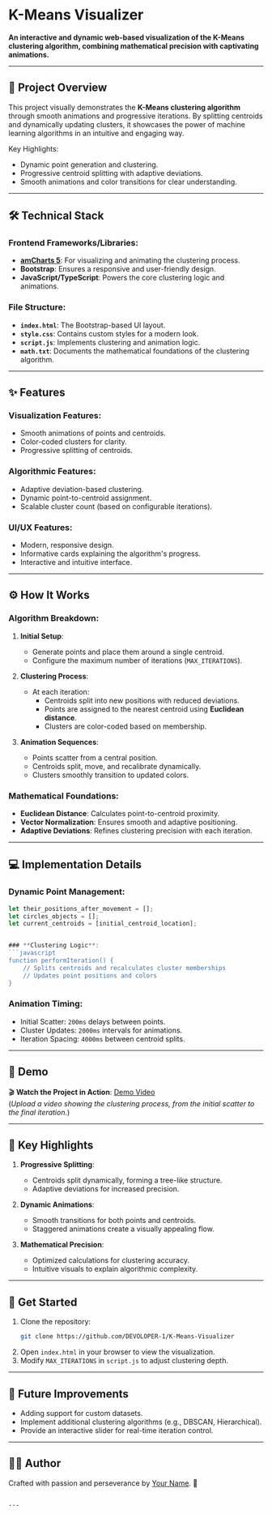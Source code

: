 # K-Means Visualizer

**An interactive and dynamic web-based visualization of the K-Means clustering algorithm, combining mathematical precision with captivating animations.** 

---

## 📜 **Project Overview**

This project visually demonstrates the **K-Means clustering algorithm** through smooth animations and progressive iterations. By splitting centroids and dynamically updating clusters, it showcases the power of machine learning algorithms in an intuitive and engaging way.

Key Highlights:
- Dynamic point generation and clustering.
- Progressive centroid splitting with adaptive deviations.
- Smooth animations and color transitions for clear understanding.

---

## 🛠️ **Technical Stack**

### **Frontend Frameworks/Libraries**:
- **[amCharts 5](https://www.amcharts.com/)**: For visualizing and animating the clustering process.
- **Bootstrap**: Ensures a responsive and user-friendly design.
- **JavaScript/TypeScript**: Powers the core clustering logic and animations.

### **File Structure**:
- **`index.html`**: The Bootstrap-based UI layout.
- **`style.css`**: Contains custom styles for a modern look.
- **`script.js`**: Implements clustering and animation logic.
- **`math.txt`**: Documents the mathematical foundations of the clustering algorithm.

---

## ✨ **Features**

### **Visualization Features**:
- Smooth animations of points and centroids.
- Color-coded clusters for clarity.
- Progressive splitting of centroids.

### **Algorithmic Features**:
- Adaptive deviation-based clustering.
- Dynamic point-to-centroid assignment.
- Scalable cluster count (based on configurable iterations).

### **UI/UX Features**:
- Modern, responsive design.
- Informative cards explaining the algorithm's progress.
- Interactive and intuitive interface.

---

## ⚙️ **How It Works**

### **Algorithm Breakdown**:
1. **Initial Setup**:
   - Generate points and place them around a single centroid.
   - Configure the maximum number of iterations (`MAX_ITERATIONS`).

2. **Clustering Process**:
   - At each iteration:
     - Centroids split into new positions with reduced deviations.
     - Points are assigned to the nearest centroid using **Euclidean distance**.
     - Clusters are color-coded based on membership.

3. **Animation Sequences**:
   - Points scatter from a central position.
   - Centroids split, move, and recalibrate dynamically.
   - Clusters smoothly transition to updated colors.

### **Mathematical Foundations**:
- **Euclidean Distance**: Calculates point-to-centroid proximity.
- **Vector Normalization**: Ensures smooth and adaptive positioning.
- **Adaptive Deviations**: Refines clustering precision with each iteration.

---

## 💻 **Implementation Details**

### **Dynamic Point Management**:
```javascript
let their_positions_after_movement = [];
let circles_objects = [];
let current_centroids = [initial_centroid_location];


### **Clustering Logic**:
```javascript
function performIteration() {
    // Splits centroids and recalculates cluster memberships
    // Updates point positions and colors
}
```

### **Animation Timing**:
- Initial Scatter: `200ms` delays between points.
- Cluster Updates: `2000ms` intervals for animations.
- Iteration Spacing: `4000ms` between centroid splits.

---

## 🎥 **Demo**

🎬 **Watch the Project in Action**: [Demo Video](#)  
(*Upload a video showing the clustering process, from the initial scatter to the final iteration.*)

---

## 📖 **Key Highlights**

1. **Progressive Splitting**:
   - Centroids split dynamically, forming a tree-like structure.
   - Adaptive deviations for increased precision.

2. **Dynamic Animations**:
   - Smooth transitions for both points and centroids.
   - Staggered animations create a visually appealing flow.

3. **Mathematical Precision**:
   - Optimized calculations for clustering accuracy.
   - Intuitive visuals to explain algorithmic complexity.

---

## 🚀 **Get Started**

1. Clone the repository:
   ```bash
   git clone https://github.com/DEVOLOPER-1/K-Means-Visualizer
   ```
2. Open `index.html` in your browser to view the visualization.
3. Modify `MAX_ITERATIONS` in `script.js` to adjust clustering depth.

---

## 🧠 **Future Improvements**
- Adding support for custom datasets.
- Implement additional clustering algorithms (e.g., DBSCAN, Hierarchical).
- Provide an interactive slider for real-time iteration control.

---

## 👨‍💻 **Author**
Crafted with passion and perseverance by [Your Name](#). 🚀
```

---